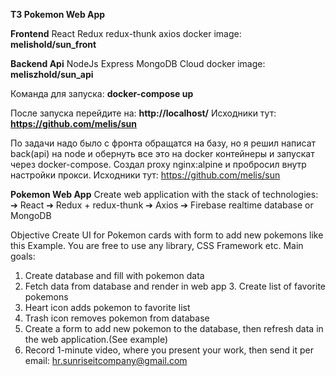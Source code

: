 **ТЗ Pokemon Web App**

**Frontend**
React Redux redux-thunk axios
docker image: **melishold/sun_front**

**Backend Api**
NodeJs Express MongoDB Cloud
docker image: **meliszhold/sun_api**

Команда для запуска: **docker-compose up**

После запуска перейдите на: **http://localhost/**
Исходники тут: **https://github.com/melis/sun**

По задачи надо было с фронта обращатся на базу, но я решил написат back(api) на node и обернуть все это на docker контейнеры и запускат через docker-compose. Создал proxy nginx:alpine и пробросил внутр настройки прокси. Исходники тут: https://github.com/melis/sun

**Pokemon Web App**
Create web application with the stack of technologies: ➔ React
➔ Redux + redux-thunk
➔ Axios
➔ Firebase realtime database or MongoDB

Objective
Create UI for Pokemon cards with form to add new pokemons like this Example. You are free to use any library, CSS Framework etc.
Main goals:

1. Create database and fill with pokemon data
2. Fetch data from database and render in web app 3. Create list of favorite pokemons
3. Heart icon adds pokemon to favorite list
4. Trash icon removes pokemon from database
5. Create a form to add new pokemon to the database, then refresh data in the web application.(See example)
6. Record 1-minute video, where you present your work, then send it per email: hr.sunriseitcompany@gmail.com
